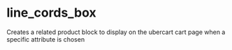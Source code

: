 line_cords_box
==============

Creates a related product block to display on the ubercart cart page when a specific attribute is chosen
